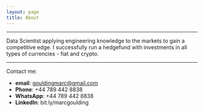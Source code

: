 ```yaml
---
layout: page
title: About
---
```


---

Data Scientist applying engineering knowledge to the markets to gain a competitive edge. 
I successfully run a hedgefund with investments in all types of currencies - fiat and crypto.

---

Contact me:

- __email__: gouldingmarc@gmail.com
- __Phone__: +44 789 442 8838
- __WhatsApp__: +44 789 442 8838
- __LinkedIn__: bit.ly/marcgoulding
